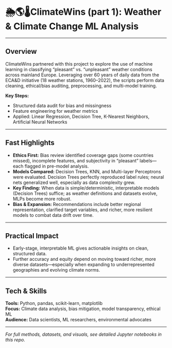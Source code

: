 # 🌦️🌎🌡️ClimateWins (part 1): Weather & Climate Change ML Analysis
---

## Overview

ClimateWins partnered with this project to explore the use of machine learning in classifying “pleasant” vs. “unpleasant” weather conditions across mainland Europe. Leveraging over 60 years of daily data from the ECA&D initiative (18 weather stations, 1960–2022), the scripts perform data cleaning, ethical/bias auditing, preprocessing, and multi-model training.

**Key Steps:**
- Structured data audit for bias and missingness
- Feature engineering for weather metrics
- Applied: Linear Regression, Decision Tree, K-Nearest Neighbors, Artificial Neural Networks

---

## Fast Highlights

- **Ethics First:** Bias review identified coverage gaps (some countries missed), incomplete features, and subjectivity in “pleasant” labels—each flagged in pre-model analysis.
- **Models Compared:** Decision Trees, KNN, and Multi-layer Perceptrons were evaluated. Decision Trees perfectly reproduced label rules; neural nets generalized well, especially as data complexity grew.
- **Key Finding:** When data is simple/deterministic, interpretable models (Decision Trees) suffice; as weather definitions and datasets evolve, MLPs become more robust.
- **Bias & Expansion:** Recommendations include better regional representation, clarified target variables, and richer, more resilient models to combat data drift over time.

---

## Practical Impact

- Early-stage, interpretable ML gives actionable insights on clean, structured data.
- Further accuracy and equity depend on moving toward richer, more diverse datasets—especially when expanding to underrepresented geographies and evolving climate norms.

---

## Tech & Skills

**Tools:** Python, pandas, scikit-learn, matplotlib  
**Focus:** Climate data analysis, bias mitigation, model transparency, ethical ML  
**Audience:** Data scientists, ML researchers, environmental advocates

---

*For full methods, datasets, and visuals, see detailed Jupyter notebooks in this repo.*
